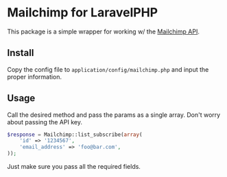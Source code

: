 # Mailchimp for LaravelPHP #

This package is a simple wrapper for working w/ the [Mailchimp API](http://apidocs.mailchimp.com/api/1.3/).

## Install ##

Copy the config file to ``application/config/mailchimp.php`` and input the proper information.

## Usage ##

Call the desired method and pass the params as a single array.  Don't worry about passing the API key.

```php
$response = Mailchimp::list_subscribe(array(
	'id' => '1234567',
	'email_address' => 'foo@bar.com',
));
```

Just make sure you pass all the required fields.
